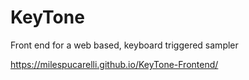 # KeyTone
Front end for a web based, keyboard triggered sampler

https://milespucarelli.github.io/KeyTone-Frontend/
